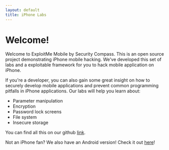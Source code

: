 ```yaml
---
layout: default
title: iPhone Labs
---
```


Welcome!
========

Welcome to ExploitMe Mobile by Security Compass.  This is an open
source project demonstrating iPhone mobile hacking.  We've developed
this set of labs and a exploitable framework for you to hack mobile
application on iPhone.

If you're a developer, you can also gain some great insight on how to
securely develop mobile applications and prevent common programming
pitfalls in iPhone applications. Our labs will help you learn about:

 * Parameter manipulation
 * Encryption
 * Password lock screens
 * File system 
 * Insecure storage
  
You can find all this on our github [link](http://www.github.com/SecurityCompass/iPhoneLabs). 

Not an iPhone fan?  We also have an Android version! Check it out [here](http://securitycompass.github.com/AndroidLabs)!

